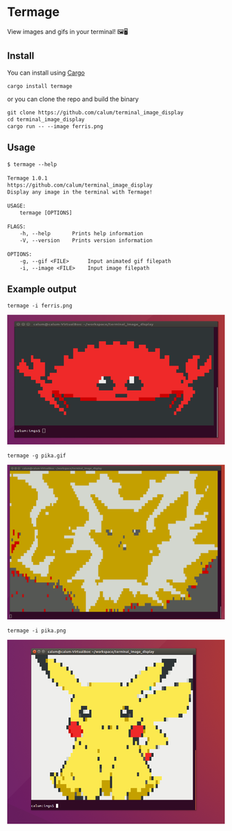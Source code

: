 # Termage
View images and gifs in your terminal! 🖼️🖥️

## Install

You can install using [Cargo](https://crates.io/)
```
cargo install termage
```

or you can clone the repo and build the binary
```
git clone https://github.com/calum/terminal_image_display
cd terminal_image_display
cargo run -- --image ferris.png
```

## Usage
```
$ termage --help

Termage 1.0.1
https://github.com/calum/terminal_image_display
Display any image in the terminal with Termage!

USAGE:
    termage [OPTIONS]

FLAGS:
    -h, --help       Prints help information
    -V, --version    Prints version information

OPTIONS:
    -g, --gif <FILE>      Input animated gif filepath
    -i, --image <FILE>    Input image filepath
```

## Example output
```
termage -i ferris.png
```
![](https://raw.githubusercontent.com/calum/terminal_image_display/master/docs/screenshots/ferris_termage.png)

```
termage -g pika.gif
```
![](https://raw.githubusercontent.com/calum/terminal_image_display/master/docs/screenshots/pika_termage.gif)

```
termage -i pika.png
```
![](https://raw.githubusercontent.com/calum/terminal_image_display/master/docs/screenshots/pika_termage.png)
